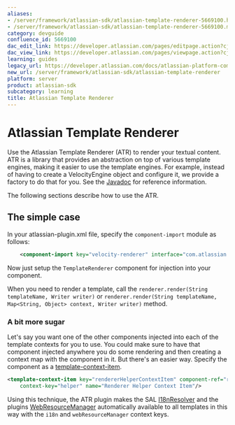 ```yaml
---
aliases:
- /server/framework/atlassian-sdk/atlassian-template-renderer-5669100.html
- /server/framework/atlassian-sdk/atlassian-template-renderer-5669100.md
category: devguide
confluence_id: 5669100
dac_edit_link: https://developer.atlassian.com/pages/editpage.action?cjm=wozere&pageId=5669100
dac_view_link: https://developer.atlassian.com/pages/viewpage.action?cjm=wozere&pageId=5669100
learning: guides
legacy_url: https://developer.atlassian.com/docs/atlassian-platform-common-components/atlassian-template-renderer
new_url: /server/framework/atlassian-sdk/atlassian-template-renderer
platform: server
product: atlassian-sdk
subcategory: learning
title: Atlassian Template Renderer
---
```

# Atlassian Template Renderer

Use the Atlassian Template Renderer (ATR) to render your textual content. ATR is a library that provides an abstraction on top of various template engines, making it easier to use the template engines. For example, instead of having to create a VelocityEngine object and configure it, we provide a factory to do that for you. See the <a href="http://docs.atlassian.com/atlassian-template-renderer-api/" class="external-link">Javadoc</a> for reference information.

The following sections describe how to use the ATR.

## The simple case

In your atlassian-plugin.xml file, specify the `component-import` module as follows:

``` xml
    <component-import key="velocity-renderer" interface="com.atlassian.templaterenderer.TemplateRenderer" />
```

Now just setup the `TemplateRenderer` component for injection into your component.

When you need to render a template, call the `renderer.render(String templateName, Writer writer)` or `renderer.render(String templateName, Map<String, Object> context, Writer writer)` method.

### A bit more sugar

Let's say you want one of the other components injected into each of the template contexts for you to use. You could make sure to have that component injected anywhere you do some rendering and then creating a context map with the component in it. But there's an easier way. Specify the component as a [template-context-item](/server/framework/atlassian-sdk/template-context-item-plugin-module).

``` xml
<template-context-item key="rendererHelperContextItem" component-ref="rendererHelper"
    context-key="helper" name="Renderer Helper Context Item"/>
```

Using this technique, the ATR plugin makes the SAL [I18nResolver](/server/framework/atlassian-sdk/sal-services#%7B%7B%7B%7D-i18n-resolver%7B%7D%7D%7D) and the plugins <a href="http://docs.atlassian.com/atlassian-plugins-webresource/2.2.0/atlassian-plugins-webresource/apidocs/com/atlassian/plugin/webresource/WebResourceManager.html" class="external-link">WebResourceManager</a> automatically available to all templates in this way with the `i18n` and `webResourceManager` context keys.



































































































































































































































































